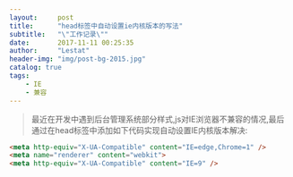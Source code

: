 ```yaml
---
layout:     post
title:      "head标签中自动设置ie内核版本的写法"
subtitle:   "\"工作记录\""
date:       2017-11-11 00:25:35
author:     "Lestat"
header-img: "img/post-bg-2015.jpg"
catalog: true
tags:
    - IE
    - 兼容
---
```



> 最近在开发中遇到后台管理系统部分样式,js对IE浏览器不兼容的情况,最后通过在head标签中添加如下代码实现自动设置IE内核版本解决:  

```html
<meta http-equiv="X-UA-Compatible" content="IE=edge,Chrome=1" />
<meta name="renderer" content="webkit">
<meta http-equiv="X-UA-Compatible" content="IE=9" />
```
